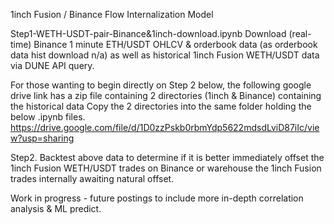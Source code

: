 1inch Fusion / Binance Flow Internalization Model

Step1-WETH-USDT-pair-Binance&1inch-download.ipynb
Download (real-time) Binance 1 minute ETH/USDT OHLCV & orderbook data (as orderbook data hist download n/a) as well as historical 1inch Fusion WETH/USDT data via DUNE API query.


For those wanting to begin directly on Step 2 below, the following google drive link has a zip file containing 2 directories (1inch & Binance) containing the historical data 
Copy the 2 directories into the same folder holding the below .ipynb files. 
https://drive.google.com/file/d/1D0zzPskb0rbmYdp5622mdsdLviD87iIc/view?usp=sharing

Step2. Backtest above data to determine if it is better immediately offset the 1inch Fusion WETH/USDT trades on Binance or warehouse the 1inch Fusion trades internally awaiting natural offset.

Work in progress - future postings to include more in-depth correlation analysis & ML predict.
